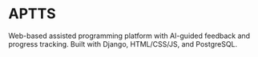 # APTTS
Web-based assisted programming platform with AI-guided feedback and progress tracking. Built with Django, HTML/CSS/JS, and PostgreSQL.
